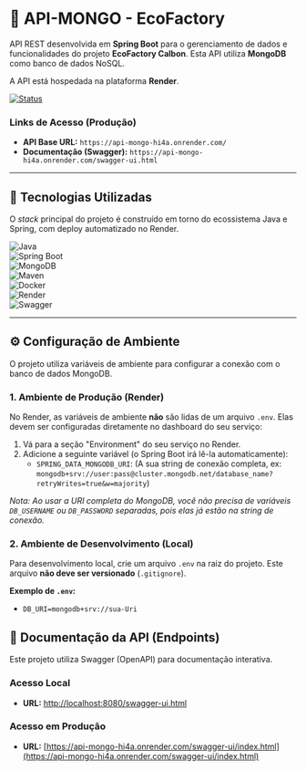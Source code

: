 # 🍃 API-MONGO - EcoFactory

API REST desenvolvida em **Spring Boot** para o gerenciamento de dados e funcionalidades do projeto **EcoFactory Calbon**. Esta API utiliza **MongoDB** como banco de dados NoSQL.

A API está hospedada na plataforma **Render**.

[![Status](https://img.shields.io/badge/Status-Live-brightgreen)](#)

### Links de Acesso (Produção)

* **API Base URL:** `https://api-mongo-hi4a.onrender.com/`
* **Documentação (Swagger):** `https://api-mongo-hi4a.onrender.com/swagger-ui.html`

---

## 🚀 Tecnologias Utilizadas

O *stack* principal do projeto é construído em torno do ecossistema Java e Spring, com deploy automatizado no Render.

![Java](https://img.shields.io/badge/Java-17%2B-ED8B00?style=for-the-badge&logo=openjdk&logoColor=white)
<br/>
![Spring Boot](https://img.shields.io/badge/Spring_Boot-6DB33F?style=for-the-badge&logo=spring-boot&logoColor=white)
<br/>
![MongoDB](https://img.shields.io/badge/MongoDB-47A248?style=for-the-badge&logo=mongodb&logoColor=white)
<br/>
![Maven](https://img.shields.io/badge/Maven-C71A36?style=for-the-badge&logo=apache-maven&logoColor=white)
<br/>
![Docker](https://img.shields.io/badge/Docker-2496ED?style=for-the-badge&logo=docker&logoColor=white)
<br/>
![Render](https://img.shields.io/badge/Render-46E3B7?style=for-the-badge&logo=render&logoColor=black)
<br/>
![Swagger](https://img.shields.io/badge/Swagger-85EA2D?style=for-the-badge&logo=swagger&logoColor=black)

---

## ⚙️ Configuração de Ambiente

O projeto utiliza variáveis de ambiente para configurar a conexão com o banco de dados MongoDB.

### 1. Ambiente de Produção (Render)

No Render, as variáveis de ambiente **não** são lidas de um arquivo `.env`. Elas devem ser configuradas diretamente no dashboard do seu serviço:

1.  Vá para a seção "Environment" do seu serviço no Render.
2.  Adicione a seguinte variável (o Spring Boot irá lê-la automaticamente):
    * `SPRING_DATA_MONGODB_URI`: (A sua string de conexão completa, ex: `mongodb+srv://user:pass@cluster.mongodb.net/database_name?retryWrites=true&w=majority`)

*Nota: Ao usar a URI completa do MongoDB, você não precisa de variáveis `DB_USERNAME` ou `DB_PASSWORD` separadas, pois elas já estão na string de conexão.*

### 2. Ambiente de Desenvolvimento (Local)

Para desenvolvimento local, crie um arquivo `.env` na raiz do projeto. Este arquivo **não deve ser versionado** (`.gitignore`).

**Exemplo de `.env`:**

* `DB_URI=mongodb+srv://sua-Uri`

## 📖 Documentação da API (Endpoints)

Este projeto utiliza Swagger (OpenAPI) para documentação interativa.

### Acesso Local
* **URL:** [http://localhost:8080/swagger-ui.html](http://localhost:8080/swagger-ui.html)

### Acesso em Produção
* **URL:** [https://api-mongo-hi4a.onrender.com/swagger-ui/index.html](https://api-mongo-hi4a.onrender.com/swagger-ui/index.html)
